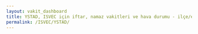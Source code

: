 ```yaml
---
layout: vakit_dashboard
title: YSTAD, ISVEC için iftar, namaz vakitleri ve hava durumu - ilçe/eyalet seç
permalink: /ISVEC/YSTAD/
---
```


<script type="text/javascript">
  var GLOBAL_COUNTRY = 'ISVEC';
  var GLOBAL_CITY = 'YSTAD';
  var GLOBAL_STATE = '';
  var lat = 72;
  var lon = 21;
</script>
